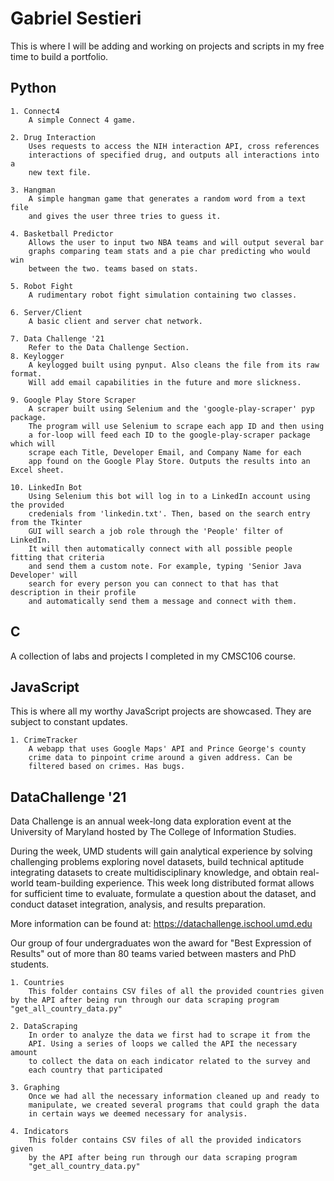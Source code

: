 # Gabriel Sestieri
This is where I will be adding and working on projects and scripts in my free time to build a portfolio. 

## Python

	1. Connect4
		A simple Connect 4 game.

	2. Drug Interaction
		Uses requests to access the NIH interaction API, cross references
		interactions of specified drug, and outputs all interactions into a
		new text file.

	3. Hangman
		A simple hangman game that generates a random word from a text file
		and gives the user three tries to guess it.
	
	4. Basketball Predictor
		Allows the user to input two NBA teams and will output several bar
		graphs comparing team stats and a pie char predicting who would win
		between the two. teams based on stats.

	5. Robot Fight
		A rudimentary robot fight simulation containing two classes. 
		
	6. Server/Client
		A basic client and server chat network.
	
	7. Data Challenge '21
		Refer to the Data Challenge Section.
	8. Keylogger
		A keylogged built using pynput. Also cleans the file from its raw format. 
		Will add email capabilities in the future and more slickness.
		
	9. Google Play Store Scraper
		A scraper built using Selenium and the 'google-play-scraper' pyp package. 
		The program will use Selenium to scrape each app ID and then using
		a for-loop will feed each ID to the google-play-scraper package which will 
		scrape each Title, Developer Email, and Company Name for each 
		app found on the Google Play Store. Outputs the results into an Excel sheet.
		
	10. LinkedIn Bot
		Using Selenium this bot will log in to a LinkedIn account using the provided 
		credenials from 'linkedin.txt'. Then, based on the search entry from the Tkinter 
		GUI will search a job role through the 'People' filter of LinkedIn.
		It will then automatically connect with all possible people fitting that criteria 
		and send them a custom note. For example, typing 'Senior Java Developer' will 
		search for every person you can connect to that has that description in their profile
		and automatically send them a message and connect with them. 
		
## C
A collection of labs and projects I completed in my CMSC106 course.

## JavaScript
This is where all my worthy JavaScript projects are showcased. They are subject to constant updates.

	1. CrimeTracker
		A webapp that uses Google Maps' API and Prince George's county
		crime data to pinpoint crime around a given address. Can be
		filtered based on crimes. Has bugs.

## DataChallenge '21
Data Challenge is an annual week-long data exploration event at the University of Maryland hosted by The College of Information Studies.

During the week, UMD students will gain analytical experience by solving challenging problems exploring novel datasets, build technical aptitude integrating datasets to create multidisciplinary knowledge, and obtain real-world team-building experience. This week long distributed format allows for sufficient time to evaluate, formulate a question about the dataset, and conduct dataset integration, analysis, and results preparation.

More information can be found at: https://datachallenge.ischool.umd.edu

Our group of four undergraduates won the award for "Best Expression of Results" out of more than 80 teams varied between masters and PhD students.

	1. Countries
		This folder contains CSV files of all the provided countries given by the API after being run through our data scraping program "get_all_country_data.py"

	2. DataScraping
		In order to analyze the data we first had to scrape it from the
		API. Using a series of loops we called the API the necessary amount
		to collect the data on each indicator related to the survey and
		each country that participated 

	3. Graphing
		Once we had all the necessary information cleaned up and ready to
		manipulate, we created several programs that could graph the data
		in certain ways we deemed necessary for analysis.
	
	4. Indicators
		This folder contains CSV files of all the provided indicators given
		by the API after being run through our data scraping program
		"get_all_country_data.py"
